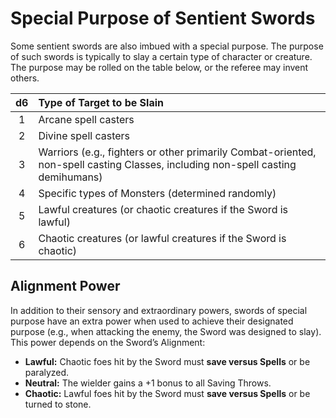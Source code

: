 # Special Purpose of Sentient Swords

Some sentient swords are also imbued with a special purpose. The purpose of such swords is typically to slay a certain type of character or creature. The purpose may be rolled on the table below, or the referee may invent others.

|  d6  | Type of Target to be Slain                                   |
| :--: | :----------------------------------------------------------- |
|  1   | Arcane spell casters                                         |
|  2   | Divine spell casters                                         |
|  3   | Warriors (e.g., fighters or other primarily Combat-oriented, non-spell casting Classes, including non-spell casting demihumans) |
|  4   | Specific types of Monsters (determined randomly)             |
|  5   | Lawful creatures (or chaotic creatures if the Sword is lawful) |
|  6   | Chaotic creatures (or lawful creatures if the Sword is chaotic) |

## Alignment Power

In addition to their sensory and extraordinary powers, swords of special purpose have an extra power when used to achieve their designated purpose (e.g., when attacking the enemy, the Sword was designed to slay). This power depends on the Sword’s Alignment:

- **Lawful:** Chaotic foes hit by the Sword must **save versus Spells** or be paralyzed.
- **Neutral:** The wielder gains a +1 bonus to all Saving Throws.
- **Chaotic:** Lawful foes hit by the Sword must **save versus Spells** or be turned to stone.